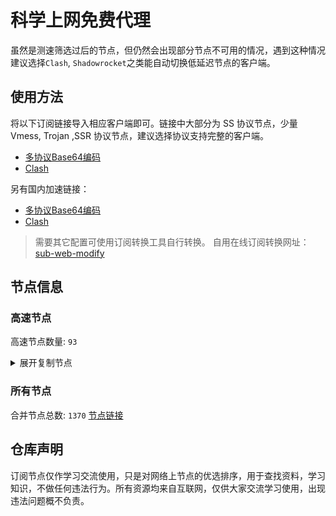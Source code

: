 # 科学上网免费代理

虽然是测速筛选过后的节点，但仍然会出现部分节点不可用的情况，遇到这种情况建议选择`Clash`, `Shadowrocket`之类能自动切换低延迟节点的客户端。

## 使用方法
将以下订阅链接导入相应客户端即可。链接中大部分为 SS 协议节点，少量 Vmess, Trojan ,SSR 协议节点，建议选择协议支持完整的客户端。

- [多协议Base64编码](https://raw.githubusercontent.com/csh77889900/TFP/master/Eternity)
- [Clash](https://raw.githubusercontent.com/csh77889900/TFP/master/Eternity.yaml)

另有国内加速链接：

- [多协议Base64编码](https://fastly.jsdelivr.net/gh/csh77889900/TFP@master/Eternity)
- [Clash](https://fastly.jsdelivr.net/gh/csh77889900/TFP@master/Eternity.yaml)


>需要其它配置可使用订阅转换工具自行转换。
>自用在线订阅转换网址：[sub-web-modify](https://sub.v1.mk/)

## 节点信息
### 高速节点
高速节点数量: `93`
<details>
  <summary>展开复制节点</summary>

    vmess://eyJ2IjoiMiIsInBzIjoi8J+HuPCfh6wgMjUsMjZ88J+HuvCfh7hfVVNf576O5Zu9LT7wn4e48J+HrF9TR1/mlrDliqDlnaFfMzQiLCJhZGQiOiJjZG4teGpwNS5jcWpzbC54eXoiLCJwb3J0IjoiNDQzIiwidHlwZSI6Im5vbmUiLCJpZCI6ImE1MjY2NDg5LWI5MzUtNGZiOC04MDEyLTVhZDRhZDQxMjM0ZSIsImFpZCI6IjAiLCJuZXQiOiJ3cyIsInBhdGgiOiIvIiwiaG9zdCI6ImNkbi14anA1LmNxanNsLnh5eiIsInRscyI6InRscyJ9
    ss://YWVzLTI1Ni1jZmI6YW1hem9uc2tyMDU@18.183.170.180:443#%F0%9F%87%AF%F0%9F%87%B5%20_JP_%E6%97%A5%E6%9C%AC%205%202
    ss://YWVzLTI1Ni1jZmI6YW1hem9uc2tyMDU@54.64.196.107:443#%F0%9F%87%AF%F0%9F%87%B5%20_JP_%E6%97%A5%E6%9C%AC%204%202
    trojan://4aeda200-44c9-4168-8f2a-a00a72176d35@awsjp1-data.amazon-azure.com:443?allowInsecure=1#JP_43.207.168.70_052220238707-585trojan
    ssr://anAyLnZmdW4uaWN1OjQ0MzphdXRoX2FlczEyOF9zaGExOmFlcy0yNTYtY2ZiOnBsYWluOmRubDFibTFsLz9ncm91cD1VMU5TVUhKdmRtbGtaWEkmcmVtYXJrcz1TbEJmTVRNdU1URTBMakU0TVM0eE1ESmZNRFV5TWpJd01qTmlZV1F4TFRFM01UaHpKUSZvYmZzcGFyYW09WVdJNU16RXhOelF5TWk1cVpDNW9KU1VsJnByb3RvcGFyYW09TVRjME1qSTZWRlJ3TUZOWQ
    trojan://7cc0ac91-390a-47b5-aa9b-aac0b2949bdf@43.207.221.213:443?allowInsecure=1#%F0%9F%87%AF%F0%9F%87%B5%20%E6%97%A5%E6%9C%AC_0521070
    vmess://eyJ2IjoiMiIsInBzIjoi8J+Hr/Cfh7Ug5pel5pysXzA1MjMwNjEiLCJhZGQiOiIxMDkuMTY2LjM2LjE5MyIsInBvcnQiOiI1MDAwMiIsInR5cGUiOiJub25lIiwiaWQiOiI0MTgwNDhhZi1hMjkzLTRiOTktOWIwYy05OGNhMzU4MGRkMjQiLCJhaWQiOiI2NCIsIm5ldCI6InRjcCIsInBhdGgiOiIvIiwiaG9zdCI6IiIsInRscyI6IiJ9
    vmess://eyJ2IjoiMiIsInBzIjoi8J+Hr/Cfh7Ug5pel5pysXzA1MjMwNTAiLCJhZGQiOiI0NS44OC40My4xMzYiLCJwb3J0IjoiNTA4MDEiLCJ0eXBlIjoibm9uZSIsImlkIjoiNDE4MDQ4YWYtYTI5My00Yjk5LTliMGMtOThjYTM1ODBkZDI0IiwiYWlkIjoiNjQiLCJuZXQiOiJ0Y3AiLCJwYXRoIjoiLyIsImhvc3QiOiIiLCJ0bHMiOiIifQ==
    vmess://eyJ2IjoiMiIsInBzIjoi8J+Hr/Cfh7Ug5pel5pysXzA1MjMwNjMiLCJhZGQiOiI0NS44OC40My4xMzMiLCJwb3J0IjoiNTA4MDEiLCJ0eXBlIjoibm9uZSIsImlkIjoiNDE4MDQ4YWYtYTI5My00Yjk5LTliMGMtOThjYTM1ODBkZDI0IiwiYWlkIjoiNjQiLCJuZXQiOiJ0Y3AiLCJwYXRoIjoiLyIsImhvc3QiOiIiLCJ0bHMiOiIifQ==
    vmess://eyJ2IjoiMiIsInBzIjoi8J+Hr/Cfh7Ug5pel5pysXzA1MjMwNTkiLCJhZGQiOiI0NS44OC40My4yMzciLCJwb3J0IjoiNDYwMDIiLCJ0eXBlIjoibm9uZSIsImlkIjoiNDE4MDQ4YWYtYTI5My00Yjk5LTliMGMtOThjYTM1ODBkZDI0IiwiYWlkIjoiNjQiLCJuZXQiOiJ0Y3AiLCJwYXRoIjoiLyIsImhvc3QiOiIiLCJ0bHMiOiIifQ==
    vmess://eyJ2IjoiMiIsInBzIjoi8J+Hr/Cfh7Ug5pel5pysIDAxNSIsImFkZCI6InZqcDIuMGJhZC5jb20iLCJwb3J0IjoiNDQzIiwidHlwZSI6Im5vbmUiLCJpZCI6IjkyNzA5NGQzLWQ2NzgtNDc2My04NTkxLWUyNDBkMGJjYWU4NyIsImFpZCI6IjAiLCJuZXQiOiJ3cyIsInBhdGgiOiIvY2hhdCIsImhvc3QiOiJ2anAyLjBiYWQuY29tIiwidGxzIjoidGxzIn0=
    vmess://eyJ2IjoiMiIsInBzIjoi8J+Hr/Cfh7Ug5pel5pysXzA1MjMwNjQiLCJhZGQiOiI0NS44OC40My4yMzUiLCJwb3J0IjoiNDYwMDIiLCJ0eXBlIjoibm9uZSIsImlkIjoiNDE4MDQ4YWYtYTI5My00Yjk5LTliMGMtOThjYTM1ODBkZDI0IiwiYWlkIjoiNjQiLCJuZXQiOiJ0Y3AiLCJwYXRoIjoiL2NoYXQiLCJob3N0IjoidmpwMi4wYmFkLmNvbSIsInRscyI6IiJ9
    vmess://eyJ2IjoiMiIsInBzIjoi8J+Hr/Cfh7UgX0pQX+aXpeacrCIsImFkZCI6InZqcDEuMGJhZC5jb20iLCJwb3J0IjoiNDQzIiwidHlwZSI6Im5vbmUiLCJpZCI6IjkyNzA5NGQzLWQ2NzgtNDc2My04NTkxLWUyNDBkMGJjYWU4NyIsImFpZCI6IjAiLCJuZXQiOiJ3cyIsInBhdGgiOiIvY2hhdCIsImhvc3QiOiJ2anAxLjBiYWQuY29tIiwidGxzIjoidGxzIn0=
    vmess://eyJ2IjoiMiIsInBzIjoi8J+Hr/Cfh7Ug5pel5pysXzA1MjMwNTgiLCJhZGQiOiI0NS44OC40My4yMzkiLCJwb3J0IjoiNDYwMDIiLCJ0eXBlIjoibm9uZSIsImlkIjoiNDE4MDQ4YWYtYTI5My00Yjk5LTliMGMtOThjYTM1ODBkZDI0IiwiYWlkIjoiNjQiLCJuZXQiOiJ0Y3AiLCJwYXRoIjoiL2NoYXQiLCJob3N0IjoidmpwMS4wYmFkLmNvbSIsInRscyI6IiJ9
    vmess://eyJ2IjoiMiIsInBzIjoi8J+Hr/Cfh7Ug5pel5pysXzA1MjM4NjAiLCJhZGQiOiJvcmFjbGUwMi5qaXRpbmcuc3BhY2UiLCJwb3J0IjoiMjU0OTQiLCJ0eXBlIjoibm9uZSIsImlkIjoiOTYwMDQwZTktYWQ5Yi00ZTM5LWZiOTAtZjliYTkwYzRiN2EyIiwiYWlkIjoiMCIsIm5ldCI6InRjcCIsInBhdGgiOiIvY2hhdCIsImhvc3QiOiJ2anAxLjBiYWQuY29tIiwidGxzIjoidGxzIn0=
    ss://Y2hhY2hhMjAtaWV0ZjpIdWNsb3VkMTI@playweb.ml:6983#KR_3.37.127.214_05222023d977-532s%25
    trojan://ce918944-78ef-4b99-9304-60337192b4b7@hinet1.downloadvip.cfd:443?allowInsecure=0&sni=download.xn--mes358acgm99l.com#%F0%9F%87%A8%F0%9F%87%B3%20%E5%8F%B0%E6%B9%BE%0D
    trojan://3a2c0c6c-9ee5-c05f-c951-fcd73831983e@138.2.115.240:443?allowInsecure=1#%F0%9F%87%B0%F0%9F%87%B7%20KR%28AzadNet.t.me%29_009
    vmess://eyJ2IjoiMiIsInBzIjoi8J+Hr/Cfh7Ug5pel5pysIDAwNiIsImFkZCI6ImpwMy4wMWRqLnNicyIsInBvcnQiOiI0NDMiLCJ0eXBlIjoibm9uZSIsImlkIjoiOTViMmRjODMtYTQ3Ni00YTgyLTkzYjItMGQ3N2I0YzMwYzE4IiwiYWlkIjoiMCIsIm5ldCI6IndzIiwicGF0aCI6Ii9zb21ldGltZXNuYWl2ZSIsImhvc3QiOiJqcDMuMDFkai5zYnMiLCJ0bHMiOiJ0bHMifQ==
    trojan://87580c14-ce66-40b1-8691-8c7ae66869fd@hk2.downloadvip.cfd:443?allowInsecure=0&sni=download.xn--mes358a9urctx.com#%F0%9F%87%AD%F0%9F%87%B0%20%E9%A6%99%E6%B8%AF%20004
    trojan://bab079c9-bc60-4ed4-9b94-043dee75d1b9@sg2.downloadvip.cfd:443?allowInsecure=0&sni=download.xn--mes358a9urctx.com#%F0%9F%87%AD%F0%9F%87%B0%20%E9%A6%99%E6%B8%AF%E4%BA%9A%E9%A9%AC%E9%80%8A3%E5%8F%B7%0D
    vmess://eyJ2IjoiMiIsInBzIjoi8J+Hr/Cfh7Ug5pel5pysXzA1MjMwMjIiLCJhZGQiOiIxMzEuMTg2LjQxLjE5MiIsInBvcnQiOiIyNjI5NyIsInR5cGUiOiJub25lIiwiaWQiOiJiMGVkNmViNy1kYzMwLTQ4OTctZGY1MC1jMmMxZDRlZTZlOTEiLCJhaWQiOiIwIiwibmV0IjoidGNwIiwicGF0aCI6Ii8iLCJob3N0IjoiZG93bmxvYWQueG4tLW1lczM1OGE5dXJjdHguY29tIiwidGxzIjoiIn0=
    vmess://eyJ2IjoiMiIsInBzIjoi8J+HrfCfh7Ag6aaZ5rivSEdDMSIsImFkZCI6ImhnYzEucG1zc3IueHl6IiwicG9ydCI6IjQ0MyIsInR5cGUiOiJub25lIiwiaWQiOiJjYjU5YjVlYi0xN2Q4LTRiOWYtOWM0My02ZjAzOGE5ZGI5YjAiLCJhaWQiOiIwIiwibmV0Ijoid3MiLCJwYXRoIjoiL3NvbWV0aW1lc25haXZlIiwiaG9zdCI6ImhnYzEucG1zc3IueHl6IiwidGxzIjoidGxzIn0=
    trojan://ca7febc2-bb45-4e6d-810e-ab0af6009c4e@16.163.29.222:443?allowInsecure=1#HK_16.163.29.222_05222023bad1-1148trojan
    vmess://eyJ2IjoiMiIsInBzIjoi8J+HuPCfh6wg5paw5Yqg5Z2hXzA1MjMwODUiLCJhZGQiOiI4LjIyMi4xOTIuMzAiLCJwb3J0IjoiODAiLCJ0eXBlIjoibm9uZSIsImlkIjoiYjI5NDc5NDItNzAxYi00ZGUyLTkxY2QtZjY4MTBkNWQwM2JjIiwiYWlkIjoiMCIsIm5ldCI6IndzIiwicGF0aCI6Ii8iLCJob3N0Ijoic2cyLmZyZWVpcS5jZiIsInRscyI6IiJ9
    ss://YWVzLTI1Ni1jZmI6YW1hem9uc2tyMDU@13.212.254.215:443#%F0%9F%87%B8%F0%9F%87%AC%2013%2C26%7C%F0%9F%87%B8%F0%9F%87%AC%20Singapore%28ChatGPT%29%2016%20TG%40n...
    vmess://eyJ2IjoiMiIsInBzIjoi8J+Hr/Cfh7Ug5pel5pysIDAwMyIsImFkZCI6IjE0MS4xNDcuMTUzLjI0NCIsInBvcnQiOiI0MTU0NSIsInR5cGUiOiJub25lIiwiaWQiOiJkNDdkNzEzNS0wOTU0LTQ2YWItYTE5MC0xN2I2Yzg2MzBhODUiLCJhaWQiOiIwIiwibmV0IjoidGNwIiwicGF0aCI6Ii8iLCJob3N0Ijoic2cyLmZyZWVpcS5jZiIsInRscyI6IiJ9
    vmess://eyJ2IjoiMiIsInBzIjoi8J+HsPCfh7cg6Z+p5Zu9IDAwNSIsImFkZCI6IjE0MC4yMzguMS4xMTciLCJwb3J0IjoiODAiLCJ0eXBlIjoibm9uZSIsImlkIjoiYzRhNjk1MmUtMTM4YS0zZmU5LTgwM2ItOGYyZDJkZDAyNTRiIiwiYWlkIjoiMCIsIm5ldCI6IndzIiwicGF0aCI6Ii80Z21wIiwiaG9zdCI6IiIsInRscyI6IiJ9
    trojan://ca7febc2-bb45-4e6d-810e-ab0af6009c4e@stw6-tg-data.amazonwebservicess.com:443?allowInsecure=1#%F0%9F%87%A8%F0%9F%87%B3%2013%2C13%7C%F0%9F%87%B9%F0%9F%87%BC%20Taiwan%28ChatGPT%29%2017%20TG%40nodp...
    trojan://e015d739-1656-4e9a-b0cc-5d8f11b0db5b@bgptw2.cnamazon.sbs:443?allowInsecure=0&sni=tlsdata.cnamazon.sbs#%F0%9F%87%B8%F0%9F%87%AC%20_SG_%E6%96%B0%E5%8A%A0%E5%9D%A1%202%202
    trojan://ca7febc2-bb45-4e6d-810e-ab0af6009c4e@stw4-tg-data.amazonwebservicess.com:443?allowInsecure=1#%F0%9F%87%A8%F0%9F%87%B3%20_TW_%E5%8F%B0%E6%B9%BE%202
    vmess://eyJ2IjoiMiIsInBzIjoi8J+HqPCfh7Mg5Y+w5rm+XzA1MjMwMDkiLCJhZGQiOiI2MS4yMjAuMTk4LjEwMiIsInBvcnQiOiI1ODAwMiIsInR5cGUiOiJub25lIiwiaWQiOiI0MTgwNDhhZi1hMjkzLTRiOTktOWIwYy05OGNhMzU4MGRkMjQiLCJhaWQiOiI2NCIsIm5ldCI6InRjcCIsInBhdGgiOiIvIiwiaG9zdCI6IiIsInRscyI6IiJ9
    vmess://eyJ2IjoiMiIsInBzIjoi8J+HuPCfh6wg5paw5Yqg5Z2hXzA1MjMwNzkiLCJhZGQiOiI4LjIxOS4xNTQuODUiLCJwb3J0IjoiMjA1NDIiLCJ0eXBlIjoibm9uZSIsImlkIjoiYzc4ZDYxYjAtMDBhNi00YzJlLWZhM2MtOGIwMmQwZGYyNGM3IiwiYWlkIjoiMCIsIm5ldCI6InRjcCIsInBhdGgiOiIvIiwiaG9zdCI6IiIsInRscyI6IiJ9
    trojan://ca7febc2-bb45-4e6d-810e-ab0af6009c4e@165.154.226.138:443?allowInsecure=1#%F0%9F%87%A8%F0%9F%87%B3%2013%7C%F0%9F%87%B9%F0%9F%87%BC%20Taiwan%28ChatGPT%29%2016%20TG%40nodp...
    trojan://4658738d-c3f1-4ebf-ad7a-ee603e3f9690@bgptw4.cnamazon.sbs:443?allowInsecure=1&sni=tlsdata.cnamazon.sbs#%F0%9F%87%A8%F0%9F%87%B3%2013%2C13%7C%F0%9F%87%B9%F0%9F%87%BC%20Taiwan%28ChatGPT%29%2011%20TG%40nodp...
    trojan://ca7febc2-bb45-4e6d-810e-ab0af6009c4e@165.154.246.207:443?allowInsecure=1#%F0%9F%87%A8%F0%9F%87%B3%2013%7C%F0%9F%87%B9%F0%9F%87%BC%20Taiwan%28ChatGPT%29%2012%20TG%40nodp...
    trojan://ca7febc2-bb45-4e6d-810e-ab0af6009c4e@stw4-tg-data.amazonwebservicess.com:443?allowInsecure=1#%F0%9F%87%A8%F0%9F%87%B3%2013%7C%F0%9F%87%B9%F0%9F%87%BC%20Taiwan%2014%20TG%40nodpai
    ss://YWVzLTI1Ni1jZmI6YW1hem9uc2tyMDU@43.200.244.134:443#%F0%9F%87%B0%F0%9F%87%B7%2013%7C%F0%9F%87%B0%F0%9F%87%B7%20South%20Korea%28ChatGPT%29%2002%20TG...
    vmess://eyJ2IjoiMiIsInBzIjoi8J+HrfCfh7Ag6aaZ5rivXzA1MjMwMTgiLCJhZGQiOiIxNDMuOTIuNTYuMjE4IiwicG9ydCI6IjUyMzMzIiwidHlwZSI6Im5vbmUiLCJpZCI6IjQxODA0OGFmLWEyOTMtNGI5OS05YjBjLTk4Y2EzNTgwZGQyNCIsImFpZCI6IjY0IiwibmV0IjoidGNwIiwicGF0aCI6Ii8iLCJob3N0IjoiIiwidGxzIjoiIn0=
    vmess://eyJ2IjoiMiIsInBzIjoi8J+HuPCfh6wg5paw5Yqg5Z2hXzA1MjMwNTkiLCJhZGQiOiIyNy4xMjQuNDUuMTE5IiwicG9ydCI6IjUwMDAyIiwidHlwZSI6Im5vbmUiLCJpZCI6IjQxODA0OGFmLWEyOTMtNGI5OS05YjBjLTk4Y2EzNTgwZGQyNCIsImFpZCI6IjY0IiwibmV0IjoidGNwIiwicGF0aCI6Ii8iLCJob3N0IjoiIiwidGxzIjoiIn0=
    ssr://OC4yMTcuOTIuMjEwOjUzNjQ1OmF1dGhfY2hhaW5fYTpub25lOnRsczEuMl90aWNrZXRfYXV0aDpOakl6TnpSNU16VTAvP2dyb3VwPVUxTlNVSEp2ZG1sa1pYSSZyZW1hcmtzPThKLUhyZkNmaDdBZ1NFdnBwcG5tdUs4b2VXOTFkSFZpWmVtWXYtUzhuLWVua2VhS2dDayZvYmZzcGFyYW09JnByb3RvcGFyYW09
    trojan://ca7febc2-bb45-4e6d-810e-ab0af6009c4e@scloudtw1-tg-data.amazonwebservicess.com:443?allowInsecure=1#%F0%9F%87%A8%F0%9F%87%B3%2013%7C%F0%9F%87%B9%F0%9F%87%BC%20Taiwan%28ChatGPT%29%2013%20TG%40nodp...
    vmess://eyJ2IjoiMiIsInBzIjoi8J+HuPCfh6wg5paw5Yqg5Z2hXzA1MjMwMDkiLCJhZGQiOiIyMDIuNzkuMTc0LjE1NyIsInBvcnQiOiI1NTI2NCIsInR5cGUiOiJub25lIiwiaWQiOiIxMjFjOWM4OS03ZDExLTRmNDktOTExMi1kYzFlODUzNjNmNmYiLCJhaWQiOiI2NCIsIm5ldCI6InRjcCIsInBhdGgiOiIvIiwiaG9zdCI6IiIsInRscyI6IiJ9
    trojan://ca7febc2-bb45-4e6d-810e-ab0af6009c4e@165.154.246.194:443?allowInsecure=1#%F0%9F%87%A8%F0%9F%87%B3%2013%7C%F0%9F%87%B9%F0%9F%87%BC%20Taiwan%28ChatGPT%29%2018%20TG%40nodp...
    vmess://eyJ2IjoiMiIsInBzIjoi8J+HuPCfh6wg5paw5Yqg5Z2hXzA1MjMwNTgiLCJhZGQiOiIyNy4xMjQuNDcuNjQiLCJwb3J0IjoiNTAwMDIiLCJ0eXBlIjoibm9uZSIsImlkIjoiNDE4MDQ4YWYtYTI5My00Yjk5LTliMGMtOThjYTM1ODBkZDI0IiwiYWlkIjoiNjQiLCJuZXQiOiJ0Y3AiLCJwYXRoIjoiLyIsImhvc3QiOiIiLCJ0bHMiOiIifQ==
    vmess://eyJ2IjoiMiIsInBzIjoi8J+HuvCfh7gg576O5Zu9XzA1MjMwNTYiLCJhZGQiOiIxMDcuMTY3LjcuMTkiLCJwb3J0IjoiNDE2NTQiLCJ0eXBlIjoibm9uZSIsImlkIjoiYmRlZTIwMmMtOGZhZS00NDFmLWE1ODgtN2JjNGQzODg3MDE5IiwiYWlkIjoiNjQiLCJuZXQiOiJ0Y3AiLCJwYXRoIjoiLyIsImhvc3QiOiIiLCJ0bHMiOiIifQ==
    vmess://eyJ2IjoiMiIsInBzIjoi8J+HuvCfh7gg576O5Zu9XzA1MjMwNDgiLCJhZGQiOiI2NC4zMi40LjM1IiwicG9ydCI6IjQzMTY2IiwidHlwZSI6Im5vbmUiLCJpZCI6Ijg2NTMwMDRmLWRlNjctNDRjMi05Y2NlLWUwODMwOTMzZmIwMyIsImFpZCI6IjY0IiwibmV0IjoidGNwIiwicGF0aCI6Ii8iLCJob3N0IjoiIiwidGxzIjoiIn0=
    vmess://eyJ2IjoiMiIsInBzIjoi8J+HuvCfh7gg576O5Zu9XzA1MjMwMDgiLCJhZGQiOiIxMDcuMTY3LjI5LjM3IiwicG9ydCI6IjUyMzAzIiwidHlwZSI6Im5vbmUiLCJpZCI6IjQxODA0OGFmLWEyOTMtNGI5OS05YjBjLTk4Y2EzNTgwZGQyNCIsImFpZCI6IjY0IiwibmV0IjoidGNwIiwicGF0aCI6Ii8iLCJob3N0IjoiIiwidGxzIjoiIn0=
    vmess://eyJ2IjoiMiIsInBzIjoi8J+HuvCfh7gg576O5Zu9XzA1MjMxNzMiLCJhZGQiOiIxNDAuOTkuMTQ4LjUzIiwicG9ydCI6IjQ3ODM5IiwidHlwZSI6Im5vbmUiLCJpZCI6IjQxODA0OGFmLWEyOTMtNGI5OS05YjBjLTk4Y2EzNTgwZGQyNCIsImFpZCI6IjY0IiwibmV0IjoidGNwIiwicGF0aCI6Ii8iLCJob3N0IjoiIiwidGxzIjoiIn0=
    vmess://eyJ2IjoiMiIsInBzIjoi8J+HuvCfh7gg576O5Zu9XzA1MjMzMjQiLCJhZGQiOiIxMzcuMTc1LjMuMjM0IiwicG9ydCI6IjQ0MyIsInR5cGUiOiJub25lIiwiaWQiOiI0MTgwNDhhZi1hMjkzLTRiOTktOWIwYy05OGNhMzU4MGRkMjQiLCJhaWQiOiI2NCIsIm5ldCI6IndzIiwicGF0aCI6Ii9wYXRoLzE2ODQ2Njc2MzY2MzIiLCJob3N0Ijoid3d3LjMzMDIxODI0Lnh5eiIsInRscyI6InRscyJ9
    vmess://eyJ2IjoiMiIsInBzIjoi8J+HuvCfh7ggMTl8X/Cfh7rwn4e4X1VTX+e+juWbvV/nlLHpm7bplovlp4tfMjJfX19fX19fX19fX19fXyIsImFkZCI6IjE5OC40MS4xOTUuMjE3IiwicG9ydCI6IjgwIiwidHlwZSI6Im5vbmUiLCJpZCI6ImNiOGNiYmMzLTEzN2EtNDA2NC04ZDAyLWIwZWUzY2EyYzE4YyIsImFpZCI6IjAiLCJuZXQiOiJ3cyIsInBhdGgiOiIvcWF6eGN2NjU1IiwiaG9zdCI6InRvdS52dGNzcy50b3AiLCJ0bHMiOiIifQ==
    vmess://eyJ2IjoiMiIsInBzIjoi8J+HuvCfh7gg576O5Zu9XzA1MjM0MTgiLCJhZGQiOiIxNzIuNjcuNTEuMTAyIiwicG9ydCI6IjgwIiwidHlwZSI6Im5vbmUiLCJpZCI6ImNiOGNiYmMzLTEzN2EtNDA2NC04ZDAyLWIwZWUzY2EyYzE4YyIsImFpZCI6IjAiLCJuZXQiOiJ3cyIsInBhdGgiOiIvcWF6eGN2NjU1IiwiaG9zdCI6InRvdS52dGNzcy50b3AiLCJ0bHMiOiIifQ==
    vmess://eyJ2IjoiMiIsInBzIjoi8J+HuvCfh7gg576O5Zu9XzA1MjMyMjciLCJhZGQiOiIxMzcuMTc1LjMuMjMxIiwicG9ydCI6IjUzMDQyIiwidHlwZSI6Im5vbmUiLCJpZCI6IjQxODA0OGFmLWEyOTMtNGI5OS05YjBjLTk4Y2EzNTgwZGQyNCIsImFpZCI6IjY0IiwibmV0IjoidGNwIiwicGF0aCI6Ii9xYXp4Y3Y2NTUiLCJob3N0IjoidG91LnZ0Y3NzLnRvcCIsInRscyI6IiJ9
    vmess://eyJ2IjoiMiIsInBzIjoi8J+HuvCfh7gg576O5Zu9XzA1MjM0NTIiLCJhZGQiOiIxOTIuNzQuMjM3LjUwIiwicG9ydCI6IjMwMDAzIiwidHlwZSI6Im5vbmUiLCJpZCI6IjQxODA0OGFmLWEyOTMtNGI5OS05YjBjLTk4Y2EzNTgwZGQyNCIsImFpZCI6IjY0IiwibmV0IjoidGNwIiwicGF0aCI6Ii9xYXp4Y3Y2NTUiLCJob3N0IjoidG91LnZ0Y3NzLnRvcCIsInRscyI6IiJ9
    vmess://eyJ2IjoiMiIsInBzIjoi8J+HuvCfh7gg576O5Zu9XzA1MjMzMzEiLCJhZGQiOiIxOTIuNzQuMjM5LjI4IiwicG9ydCI6IjQxMjg4IiwidHlwZSI6Im5vbmUiLCJpZCI6IjQxODA0OGFmLWEyOTMtNGI5OS05YjBjLTk4Y2EzNTgwZGQyNCIsImFpZCI6IjY0IiwibmV0IjoidGNwIiwicGF0aCI6Ii9xYXp4Y3Y2NTUiLCJob3N0IjoidG91LnZ0Y3NzLnRvcCIsInRscyI6IiJ9
    vmess://eyJ2IjoiMiIsInBzIjoi8J+HuvCfh7gg576O5Zu9XzA1MjMzNzU0IiwiYWRkIjoiMTM3LjE3NS42MS4xMjkiLCJwb3J0IjoiNDY2NzkiLCJ0eXBlIjoibm9uZSIsImlkIjoiNDE4MDQ4YWYtYTI5My00Yjk5LTliMGMtOThjYTM1ODBkZDI0IiwiYWlkIjoiNjQiLCJuZXQiOiJ0Y3AiLCJwYXRoIjoiL3FhenhjdjY1NSIsImhvc3QiOiJ0b3UudnRjc3MudG9wIiwidGxzIjoiIn0=
    vmess://eyJ2IjoiMiIsInBzIjoi8J+HuvCfh7gg576O5Zu9XzA1MjM2MzciLCJhZGQiOiIxOTIuNzQuMjQyLjE1MyIsInBvcnQiOiI0NDY2NyIsInR5cGUiOiJub25lIiwiaWQiOiI0MTgwNDhhZi1hMjkzLTRiOTktOWIwYy05OGNhMzU4MGRkMjQiLCJhaWQiOiI2NCIsIm5ldCI6InRjcCIsInBhdGgiOiIvcWF6eGN2NjU1IiwiaG9zdCI6InRvdS52dGNzcy50b3AiLCJ0bHMiOiIifQ==
    vmess://eyJ2IjoiMiIsInBzIjoi8J+HuvCfh7gg576O5Zu9XzA1MjM2NTgiLCJhZGQiOiIxNDIuNC45OS44MSIsInBvcnQiOiI0MzM3OSIsInR5cGUiOiJub25lIiwiaWQiOiJiNjVkYTRhZi1hMTJhLTRhNTktOTMxNi00NTQ5ZTEyYmE2MmMiLCJhaWQiOiI2NCIsIm5ldCI6InRjcCIsInBhdGgiOiIvcWF6eGN2NjU1IiwiaG9zdCI6InRvdS52dGNzcy50b3AiLCJ0bHMiOiIifQ==
    vmess://eyJ2IjoiMiIsInBzIjoi8J+HuvCfh7gg576O5Zu9XzA1MjM1ODciLCJhZGQiOiIxMzcuMTc1LjU0LjIxMCIsInBvcnQiOiI1MDUwMiIsInR5cGUiOiJub25lIiwiaWQiOiI0MTgwNDhhZi1hMjkzLTRiOTktOWIwYy05OGNhMzU4MGRkMjQiLCJhaWQiOiI2NCIsIm5ldCI6InRjcCIsInBhdGgiOiIvcWF6eGN2NjU1IiwiaG9zdCI6InRvdS52dGNzcy50b3AiLCJ0bHMiOiIifQ==
    vmess://eyJ2IjoiMiIsInBzIjoi8J+HuvCfh7gg576O5Zu9XzA1MjM4MzkiLCJhZGQiOiIxNDIuNC4xMDguMjYiLCJwb3J0IjoiNTUxMDIiLCJ0eXBlIjoibm9uZSIsImlkIjoiNDE4MDQ4YWYtYTI5My00Yjk5LTliMGMtOThjYTM1ODBkZDI0IiwiYWlkIjoiNjQiLCJuZXQiOiJ0Y3AiLCJwYXRoIjoiL3FhenhjdjY1NSIsImhvc3QiOiJ0b3UudnRjc3MudG9wIiwidGxzIjoiIn0=
    vmess://eyJ2IjoiMiIsInBzIjoi8J+HuvCfh7gg576O5Zu9XzA1MjM2NDMiLCJhZGQiOiIxNDIuNC4xMjYuNzYiLCJwb3J0IjoiMzEwMDIiLCJ0eXBlIjoibm9uZSIsImlkIjoiNDE4MDQ4YWYtYTI5My00Yjk5LTliMGMtOThjYTM1ODBkZDI0IiwiYWlkIjoiNjQiLCJuZXQiOiJ0Y3AiLCJwYXRoIjoiL3FhenhjdjY1NSIsImhvc3QiOiJ0b3UudnRjc3MudG9wIiwidGxzIjoiIn0=
    vmess://eyJ2IjoiMiIsInBzIjoi8J+HuvCfh7gg576O5Zu9XzA1MjM5MzAiLCJhZGQiOiIxNDIuMC4xNDAuMTg4IiwicG9ydCI6IjUxNTkyIiwidHlwZSI6Im5vbmUiLCJpZCI6IjQxODA0OGFmLWEyOTMtNGI5OS05YjBjLTk4Y2EzNTgwZGQyNCIsImFpZCI6IjY0IiwibmV0IjoidGNwIiwicGF0aCI6Ii9xYXp4Y3Y2NTUiLCJob3N0IjoidG91LnZ0Y3NzLnRvcCIsInRscyI6IiJ9
    vmess://eyJ2IjoiMiIsInBzIjoi8J+HuvCfh7gg576O5Zu9XzA1MjM2MzYiLCJhZGQiOiIxOTIuNzQuMjQyLjE1MSIsInBvcnQiOiI0NDY2NyIsInR5cGUiOiJub25lIiwiaWQiOiI0MTgwNDhhZi1hMjkzLTRiOTktOWIwYy05OGNhMzU4MGRkMjQiLCJhaWQiOiI2NCIsIm5ldCI6InRjcCIsInBhdGgiOiIvcWF6eGN2NjU1IiwiaG9zdCI6InRvdS52dGNzcy50b3AiLCJ0bHMiOiIifQ==
    vmess://eyJ2IjoiMiIsInBzIjoi8J+HuvCfh7gg576O5Zu9XzA1MjM0OTMiLCJhZGQiOiIxOTIuNzQuMjI4LjE3NiIsInBvcnQiOiI0Mjg1NyIsInR5cGUiOiJub25lIiwiaWQiOiIwNTFiODQ0Zi1lZmUzLTQ4NDctOTJhYS02NmI1ZGUwYjZkNGUiLCJhaWQiOiI2NCIsIm5ldCI6InRjcCIsInBhdGgiOiIvcWF6eGN2NjU1IiwiaG9zdCI6InRvdS52dGNzcy50b3AiLCJ0bHMiOiIifQ==
    vmess://eyJ2IjoiMiIsInBzIjoi8J+HuvCfh7gg576O5Zu9XzA1MjMyNDMiLCJhZGQiOiIxOTIuNzQuMjQ5LjE1MiIsInBvcnQiOiI1MDA0MiIsInR5cGUiOiJub25lIiwiaWQiOiI0MTgwNDhhZi1hMjkzLTRiOTktOWIwYy05OGNhMzU4MGRkMjQiLCJhaWQiOiI2NCIsIm5ldCI6InRjcCIsInBhdGgiOiIvcWF6eGN2NjU1IiwiaG9zdCI6InRvdS52dGNzcy50b3AiLCJ0bHMiOiIifQ==
    vmess://eyJ2IjoiMiIsInBzIjoi8J+HuvCfh7gg576O5Zu9XzA1MjMzNTA3IiwiYWRkIjoiMTQyLjAuMTMzLjM1IiwicG9ydCI6IjUxNDEyIiwidHlwZSI6Im5vbmUiLCJpZCI6IjQxODA0OGFmLWEyOTMtNGI5OS05YjBjLTk4Y2EzNTgwZGQyNCIsImFpZCI6IjY0IiwibmV0IjoidGNwIiwicGF0aCI6Ii9xYXp4Y3Y2NTUiLCJob3N0IjoidG91LnZ0Y3NzLnRvcCIsInRscyI6IiJ9
    vmess://eyJ2IjoiMiIsInBzIjoi8J+HuvCfh7gg576O5Zu9XzA1MjM2NzYiLCJhZGQiOiIxNDIuNC4xMjYuNzciLCJwb3J0IjoiMzEwMDIiLCJ0eXBlIjoibm9uZSIsImlkIjoiNDE4MDQ4YWYtYTI5My00Yjk5LTliMGMtOThjYTM1ODBkZDI0IiwiYWlkIjoiNjQiLCJuZXQiOiJ0Y3AiLCJwYXRoIjoiL3FhenhjdjY1NSIsImhvc3QiOiJ0b3UudnRjc3MudG9wIiwidGxzIjoiIn0=
    vmess://eyJ2IjoiMiIsInBzIjoi8J+HuvCfh7gg576O5Zu9XzA1MjM1NjQiLCJhZGQiOiIxNDIuNC4xMjcuOSIsInBvcnQiOiI1MzAxMyIsInR5cGUiOiJub25lIiwiaWQiOiI0MTgwNDhhZi1hMjkzLTRiOTktOWIwYy05OGNhMzU4MGRkMjQiLCJhaWQiOiI2NCIsIm5ldCI6InRjcCIsInBhdGgiOiIvcWF6eGN2NjU1IiwiaG9zdCI6InRvdS52dGNzcy50b3AiLCJ0bHMiOiIifQ==
    vmess://eyJ2IjoiMiIsInBzIjoi55m95auWLTA0MSIsImFkZCI6IjEyOS4xNDYuMTMzLjE1NyIsInBvcnQiOiI1MTAwOSIsInR5cGUiOiJub25lIiwiaWQiOiI4MTcxNGNlZi05YmRlLTRhMDgtYWE1MC1kNmJjMDE3MmQ3OGIiLCJhaWQiOiIwIiwibmV0IjoidGNwIiwicGF0aCI6Ii9xYXp4Y3Y2NTUiLCJob3N0IjoidG91LnZ0Y3NzLnRvcCIsInRscyI6IiJ9
    vmess://eyJ2IjoiMiIsInBzIjoi5pyq55+lXzA1MjMxMjEiLCJhZGQiOiIxMDQuMTYuODIuMjA1IiwicG9ydCI6IjgwIiwidHlwZSI6Im5vbmUiLCJpZCI6IjRjMDMzZjgwLWY3ZjItMTFlZC1iMTMxLTIwNWM2ZDVmNWQ3OCIsImFpZCI6IjAiLCJuZXQiOiJ3cyIsInBhdGgiOiIvaGJkeXZqbHUiLCJob3N0IjoidXMtMS4wcmQubmV0IiwidGxzIjoiIn0=
    vmess://eyJ2IjoiMiIsInBzIjoi5aGe6IiM5bCUXzA1MjMwMDEiLCJhZGQiOiIxNTYuMjUxLjEzNS4xMSIsInBvcnQiOiI1MzMwMiIsInR5cGUiOiJub25lIiwiaWQiOiI0MTgwNDhhZi1hMjkzLTRiOTktOWIwYy05OGNhMzU4MGRkMjQiLCJhaWQiOiI2NCIsIm5ldCI6InRjcCIsInBhdGgiOiIvaGJkeXZqbHUiLCJob3N0IjoidXMtMS4wcmQubmV0IiwidGxzIjoiIn0=
    vmess://eyJ2IjoiMiIsInBzIjoi5aGe6IiM5bCUXzA1MjMwMDMiLCJhZGQiOiIxNTYuMjUxLjEzNS4xNCIsInBvcnQiOiI1MzMwMiIsInR5cGUiOiJub25lIiwiaWQiOiI0MTgwNDhhZi1hMjkzLTRiOTktOWIwYy05OGNhMzU4MGRkMjQiLCJhaWQiOiI2NCIsIm5ldCI6InRjcCIsInBhdGgiOiIvaGJkeXZqbHUiLCJob3N0IjoidXMtMS4wcmQubmV0IiwidGxzIjoiIn0=
    vmess://eyJ2IjoiMiIsInBzIjoi5pyq55+lXzA1MjMxMDciLCJhZGQiOiIxMDQuMjEuNTYuMTQwIiwicG9ydCI6IjQ0MyIsInR5cGUiOiJub25lIiwiaWQiOiI5MjcwOTRkMy1kNjc4LTQ3NjMtODU5MS1lMjQwZDBiY2FlODciLCJhaWQiOiIwIiwibmV0Ijoid3MiLCJwYXRoIjoiL3Z1czIuMGJhZC5jb20vY2hhdCIsImhvc3QiOiJvcmFuZ2UtbW91c2UtMmFlMy5tb2ppcDMwMDA4Nzc4OS53b3JrZXJzLmRldiIsInRscyI6InRscyJ9
    vmess://eyJ2IjoiMiIsInBzIjoi5pyq55+lXzA1MjMxMDQiLCJhZGQiOiIxMDQuMTguMjQuMjAiLCJwb3J0IjoiNDQzIiwidHlwZSI6Im5vbmUiLCJpZCI6Ijk1ODhjYjBmLTUxMDItNGU2Ni1kNWZiLWY5NmNiYTlhY2RkYSIsImFpZCI6IjAiLCJuZXQiOiJ3cyIsInBhdGgiOiIvcWF6eGN2NTIyIiwiaG9zdCI6InRvdS52dGNzcy50b3AiLCJ0bHMiOiJ0bHMifQ==
    vmess://eyJ2IjoiMiIsInBzIjoi8J+HrPCfh6cg6Iux5Zu9XzA1MjMwMDciLCJhZGQiOiIxNzguMjM5LjE3MS4xMDMiLCJwb3J0IjoiODAiLCJ0eXBlIjoibm9uZSIsImlkIjoiNjEyODBmODAtY2QyNS00YzdiLThlNWEtYjE1NjA2MTcwNDdhIiwiYWlkIjoiMCIsIm5ldCI6IndzIiwicGF0aCI6Ii9UNXQ1cDFEUGVTSW9vVVpmRW1rRkFZZlR4WiIsImhvc3QiOiIiLCJ0bHMiOiIifQ==
    vmess://eyJ2IjoiMiIsInBzIjoi8J+HrPCfh6cgLTF88J+HrPCfh6dHQi0xNzIuMTA1LjEzMi43NS01NTE1IiwiYWRkIjoidnVrMS4wYmFkLmNvbSIsInBvcnQiOiI0NDMiLCJ0eXBlIjoibm9uZSIsImlkIjoiOTI3MDk0ZDMtZDY3OC00NzYzLTg1OTEtZTI0MGQwYmNhZTg3IiwiYWlkIjoiMCIsIm5ldCI6IndzIiwicGF0aCI6Ii9jaGF0IiwiaG9zdCI6InZ1azEuMGJhZC5jb20iLCJ0bHMiOiJ0bHMifQ==
    ss://YWVzLTEyOC1nY206c2hhZG93c29ja3M@212.102.53.194:443#GB_07
    vmess://eyJ2IjoiMiIsInBzIjoi8J+HrPCfh6cg6Iux5Zu9XzA1MjMwMDMiLCJhZGQiOiI4My4xNDIuMjI1LjIwIiwicG9ydCI6IjQ5OTIwIiwidHlwZSI6Im5vbmUiLCJpZCI6IjUyNjdjYTcxLTk3ZTYtNDRjOC04ZmI1LTlmZTRhZmUwOTU0ZSIsImFpZCI6IjY0IiwibmV0IjoidGNwIiwicGF0aCI6Ii9jaGF0IiwiaG9zdCI6InZ1azEuMGJhZC5jb20iLCJ0bHMiOiIifQ==
    vmess://eyJ2IjoiMiIsInBzIjoi8J+HrPCfh6cgLTF88J+HrPCfh6dHQi0xNzguNzkuMTcxLjMzLTE5OTQ4IiwiYWRkIjoidnVrMi4wYmFkLmNvbSIsInBvcnQiOiI0NDMiLCJ0eXBlIjoibm9uZSIsImlkIjoiOTI3MDk0ZDMtZDY3OC00NzYzLTg1OTEtZTI0MGQwYmNhZTg3IiwiYWlkIjoiMCIsIm5ldCI6IndzIiwicGF0aCI6Ii9jaGF0IiwiaG9zdCI6InZ1azIuMGJhZC5jb20iLCJ0bHMiOiJ0bHMifQ==
    vmess://eyJ2IjoiMiIsInBzIjoi8J+Hs/Cfh7Eg6I235YWwXzA1MjMwMTEiLCJhZGQiOiIxNTQuODUuMS4xNiIsInBvcnQiOiI0OTUwNiIsInR5cGUiOiJub25lIiwiaWQiOiI0MTgwNDhhZi1hMjkzLTRiOTktOWIwYy05OGNhMzU4MGRkMjQiLCJhaWQiOiI2NCIsIm5ldCI6InRjcCIsInBhdGgiOiIvY2hhdCIsImhvc3QiOiJ2dWsyLjBiYWQuY29tIiwidGxzIjoiIn0=
    vmess://eyJ2IjoiMiIsInBzIjoi8J+Hs/Cfh7Eg6I235YWwXzA1MjMwMDgiLCJhZGQiOiIxNTQuODUuMS4xMTIiLCJwb3J0IjoiNDIwMjkiLCJ0eXBlIjoibm9uZSIsImlkIjoiNGVjMGFlNjItZGUwOS00MDI5LTkwNGEtMDMxM2Q0NjI4ZWNmIiwiYWlkIjoiNjQiLCJuZXQiOiJ0Y3AiLCJwYXRoIjoiL2NoYXQiLCJob3N0IjoidnVrMi4wYmFkLmNvbSIsInRscyI6IiJ9
    vmess://eyJ2IjoiMiIsInBzIjoi8J+Hq/Cfh7cg5rOV5Zu9XzA1MjMwMTIiLCJhZGQiOiI1MS4xNS43NS4xNDAiLCJwb3J0IjoiNDQzIiwidHlwZSI6Im5vbmUiLCJpZCI6IjRkZjY1ZjYyLTk5ZDktNDJkMS1hNGI5LWEzNWIzN2IyNjg3MyIsImFpZCI6IjAiLCJuZXQiOiJ3cyIsInBhdGgiOiIvIiwiaG9zdCI6IiIsInRscyI6IiJ9
    vmess://eyJ2IjoiMiIsInBzIjoi8J+Hs/Cfh7Eg6I235YWwXzA1MjMwMTAiLCJhZGQiOiIxNTQuODUuMS4xMzciLCJwb3J0IjoiNDIwOTQiLCJ0eXBlIjoibm9uZSIsImlkIjoiMjBiMzA5MTYtZTIwMy00MTJlLThlYzAtOTAwZjNhY2Q1MTI4IiwiYWlkIjoiNjQiLCJuZXQiOiJ0Y3AiLCJwYXRoIjoiLyIsImhvc3QiOiIiLCJ0bHMiOiIifQ==
    vmess://eyJ2IjoiMiIsInBzIjoi8J+Hs/Cfh7Eg6I235YWwXzA1MjMwMDUiLCJhZGQiOiIxNTQuODUuMS43IiwicG9ydCI6IjUxMDkwIiwidHlwZSI6Im5vbmUiLCJpZCI6Ijk1NDlhMmNmLTEyOWItNDNhMS04OGRiLWVmN2Y2NDhkZTc0YSIsImFpZCI6IjY0IiwibmV0IjoidGNwIiwicGF0aCI6Ii8iLCJob3N0IjoiIiwidGxzIjoiIn0=
    vmess://eyJ2IjoiMiIsInBzIjoi8J+Hs/Cfh7Eg6I235YWwXzA1MjMwMDYiLCJhZGQiOiIxNTQuODUuMS44OCIsInBvcnQiOiIzMDgyMyIsInR5cGUiOiJub25lIiwiaWQiOiJmNTI1MGM0ZS1mODU1LTRlZmYtYjczYy1hMDIyMjZkNDJmZTciLCJhaWQiOiI2NCIsIm5ldCI6InRjcCIsInBhdGgiOiIvIiwiaG9zdCI6IiIsInRscyI6IiJ9
    vmess://eyJ2IjoiMiIsInBzIjoi8J+Hq/Cfh7cg5rOV5Zu9XzA1MjMwMDMiLCJhZGQiOiIxODguMTY1LjE3MC44MyIsInBvcnQiOiI4MCIsInR5cGUiOiJub25lIiwiaWQiOiI4NjBhODYyYS0yNzk4LTQwMzctODUxMy1iMDYwZTMxMGU3ZmMiLCJhaWQiOiIwIiwibmV0Ijoid3MiLCJwYXRoIjoiLyIsImhvc3QiOiIiLCJ0bHMiOiIifQ==
    trojan://ce918944-78ef-4b99-9304-60337192b4b7@217.79.181.82:443?allowInsecure=0&sni=download.xn--mes358acgm99l.com#%F0%9F%87%A9%F0%9F%87%AA%20%E5%BE%B7%E5%9B%BD%0D
    vmess://eyJ2IjoiMiIsInBzIjoi8J+Hs/Cfh7Eg6I235YWwXzA1MjMwMzMiLCJhZGQiOiIxNTQuODUuMS40IiwicG9ydCI6IjQ0MyIsInR5cGUiOiJub25lIiwiaWQiOiI0MTgwNDhhZi1hMjkzLTRiOTktOWIwYy05OGNhMzU4MGRkMjQiLCJhaWQiOiI2NCIsIm5ldCI6IndzIiwicGF0aCI6Ii9wYXRoLzE2ODM4ODE0NTg0MDciLCJob3N0Ijoid3d3LjQyMDc3MjMwLnh5eiIsInRscyI6InRscyJ9
    vmess://eyJ2IjoiMiIsInBzIjoi8J+Hs/Cfh7Eg6I235YWwXzA1MjMwMDciLCJhZGQiOiIxNTQuODUuMS4xMDgiLCJwb3J0IjoiNTEwOTAiLCJ0eXBlIjoibm9uZSIsImlkIjoiOTU0OWEyY2YtMTI5Yi00M2ExLTg4ZGItZWY3ZjY0OGRlNzRhIiwiYWlkIjoiNjQiLCJuZXQiOiJ0Y3AiLCJwYXRoIjoiL3BhdGgvMTY4Mzg4MTQ1ODQwNyIsImhvc3QiOiJ3d3cuNDIwNzcyMzAueHl6IiwidGxzIjoiIn0=
    vmess://eyJ2IjoiMiIsInBzIjoi8J+Hs/Cfh7Eg6I235YWwXzA1MjMwMDQiLCJhZGQiOiIxNTQuODUuMS4xNDgiLCJwb3J0IjoiNTMyODMiLCJ0eXBlIjoibm9uZSIsImlkIjoiZmU1ZjY5ZTctZTE4My00MzliLTk1MGItOTY2MWVmMDY1MWYyIiwiYWlkIjoiNjQiLCJuZXQiOiJ0Y3AiLCJwYXRoIjoiL3BhdGgvMTY4Mzg4MTQ1ODQwNyIsImhvc3QiOiJ3d3cuNDIwNzcyMzAueHl6IiwidGxzIjoiIn0=
    vmess://eyJ2IjoiMiIsInBzIjoi8J+Hs/Cfh7Eg6I235YWwXzA1MjMwMDkiLCJhZGQiOiIxNTQuODUuMS44NiIsInBvcnQiOiI0OTUwNiIsInR5cGUiOiJub25lIiwiaWQiOiI0MTgwNDhhZi1hMjkzLTRiOTktOWIwYy05OGNhMzU4MGRkMjQiLCJhaWQiOiI2NCIsIm5ldCI6InRjcCIsInBhdGgiOiIvcGF0aC8xNjgzODgxNDU4NDA3IiwiaG9zdCI6Ind3dy40MjA3NzIzMC54eXoiLCJ0bHMiOiIifQ==
    vmess://eyJ2IjoiMiIsInBzIjoi8J+Hs/Cfh7Eg6I235YWwXzA1MjMwOTAiLCJhZGQiOiIxNTQuODQuMS40NiIsInBvcnQiOiI0NDMiLCJ0eXBlIjoibm9uZSIsImlkIjoiYmQyNDllMzctNzM1OS00MWVlLTg0YTctMDllNDllMGVjNWM0IiwiYWlkIjoiNjQiLCJuZXQiOiJ3cyIsInBhdGgiOiIvcGF0aC8xNjg0NDkyNTM2MjM2IiwiaG9zdCI6Ind3dy40NzUyMzM3NS54eXoiLCJ0bHMiOiJ0bHMifQ==
    

</details>

### 所有节点
合并节点总数: `1370`
[节点链接](https://raw.githubusercontent.com/csh77889900/TFP/master/sub/sub_merge_base64.txt)


## 仓库声明
订阅节点仅作学习交流使用，只是对网络上节点的优选排序，用于查找资料，学习知识，不做任何违法行为。所有资源均来自互联网，仅供大家交流学习使用，出现违法问题概不负责。

